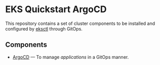 # EKS Quickstart ArgoCD

This repository contains a set of cluster components to be installed
and configured by [eksctl](https://github.com/weaveworks/eksctl)
through GitOps.

## Components

- [ArgoCD](https://argoproj.github.io/argo-cd/operator-manual/architecture/)
  &mdash; To manage _applications_ in a GitOps manner.
